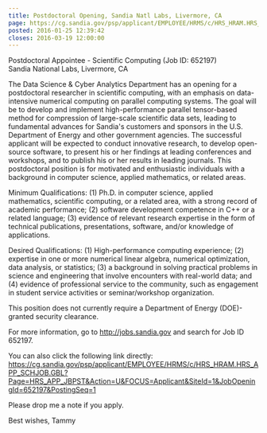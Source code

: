 ```yaml
---
title: Postdoctoral Opening, Sandia Natl Labs, Livermore, CA
page: https://cg.sandia.gov/psp/applicant/EMPLOYEE/HRMS/c/HRS_HRAM.HRS_APP_SCHJOB.GBL?Page=HRS_APP_JBPST&Action=U&FOCUS=Applicant&SiteId=1&JobOpeningId=652197&PostingSeq=1
posted: 2016-01-25 12:39:42
closes: 2016-03-19 12:00:00
---
```


Postdoctoral Appointee - Scientific Computing (Job ID: 652197)  
Sandia National Labs, Livermore, CA
 
The Data Science & Cyber Analytics Department has an opening for a postdoctoral researcher in scientific computing, with an emphasis on data-intensive numerical computing on parallel computing systems. The goal will be to develop and implement high-performance parallel tensor-based method for compression of large-scale scientific data sets, leading to fundamental advances for Sandia's customers and sponsors in the U.S. Department of Energy and other government agencies. The successful applicant will be expected to conduct innovative research, to develop open-source software, to present his or her findings at leading conferences and workshops, and to publish his or her results in leading journals. This postdoctoral position is for motivated and enthusiastic individuals with a background in computer science, applied mathematics, or related areas.
 
Minimum Qualifications: (1) Ph.D. in computer science, applied mathematics, scientific computing, or a related area, with a strong record of academic performance; (2) software development competence in C++ or a related language; (3) evidence of relevant research expertise in the form of technical publications, presentations, software, and/or knowledge of applications.
               
Desired Qualifications: (1) High-performance computing experience; (2) expertise in one or more numerical linear algebra, numerical optimization, data analysis, or statistics; (3) a background in solving practical problems in science and engineering that involve encounters with real-world data; and (4) evidence of professional service to the community, such as engagement in student service activities or seminar/workshop organization.
 
This position does not currently require a Department of Energy (DOE)-granted security clearance.
 
For more information, go to <http://jobs.sandia.gov> and search for Job ID 652197.
 
You can also click the following link directly:
<https://cg.sandia.gov/psp/applicant/EMPLOYEE/HRMS/c/HRS_HRAM.HRS_APP_SCHJOB.GBL?Page=HRS_APP_JBPST&Action=U&FOCUS=Applicant&SiteId=1&JobOpeningId=652197&PostingSeq=1>
 
Please drop me a note if you apply.
 
Best wishes,
Tammy